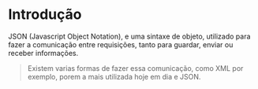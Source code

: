 # Introdução

JSON (Javascript Object Notation), e uma sintaxe de objeto, utilizado para fazer a comunicação entre requisições, tanto para guardar, enviar ou receber informações.
> Existem varias formas de fazer essa comunicação, como XML por exemplo, porem a mais utilizada hoje em dia e JSON.